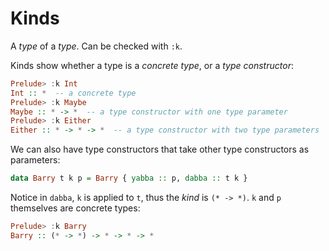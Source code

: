 # Kinds

A *type* of a *type*. Can be checked with `:k`.

Kinds show whether a type is a *concrete type*, or a *type constructor*:

```Haskell
Prelude> :k Int
Int :: *  -- a concrete type
Prelude> :k Maybe
Maybe :: * -> *  -- a type constructor with one type parameter
Prelude> :k Either
Either :: * -> * -> *  -- a type constructor with two type parameters
```

We can also have type constructors that take other type constructors as parameters:

```Haskell
data Barry t k p = Barry { yabba :: p, dabba :: t k }
```

Notice in `dabba`, `k` is applied to `t`, thus the *kind* is `(* -> *)`. `k` and `p` themselves are concrete types:

```Haskell
Prelude> :k Barry  
Barry :: (* -> *) -> * -> * -> *
```
